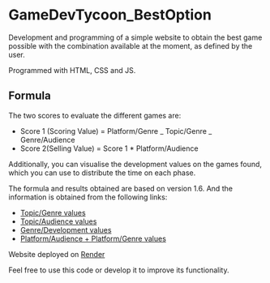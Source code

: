 # GameDevTycoon_BestOption

Development and programming of a simple website to obtain the best game possible with the combination available at the moment, as defined by the user.

Programmed with HTML, CSS and JS.

## Formula

The two scores to evaluate the different games are:

- Score 1 (Scoring Value) = Platform/Genre _ Topic/Genre _ Genre/Audience
- Score 2(Selling Value) = Score 1 \* Platform/Audience

Additionally, you can visualise the development values on the games found, which you can use to distribute the time on each phase.

The formula and results obtained are based on version 1.6. And the information is obtained from the following links:

- [Topic/Genre values](https://gamedevtycoon.fandom.com/wiki/Raw_Data_for_Review_Algorithm/1.4.3#Topic_Genre_Combinations)
- [Topic/Audience values](https://gamedevtycoon.fandom.com/wiki/Raw_Data_for_Review_Algorithm/1.4.3#Topic_Audience_Combinations)
- [Genre/Development values](https://gamedevtycoon.fandom.com/wiki/Raw_Data_for_Review_Algorithm/1.4.3#Development_Weight_for_Tech_and_Design_Ratios)
- [Platform/Audience + Platform/Genre values](https://steamcommunity.com/sharedfiles/filedetails/?id=176835673)

Website deployed on [Render](https://community.render.com/t/how-to-host-a-simple-index-html-file-as-a-static-site/5734)

Feel free to use this code or develop it to improve its functionality.
